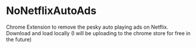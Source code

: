 # NoNetflixAutoAds

Chrome Extension to remove the pesky auto playing ads on Netflix. Download and load locally (I will be uploading to the chrome store for free in the future)
